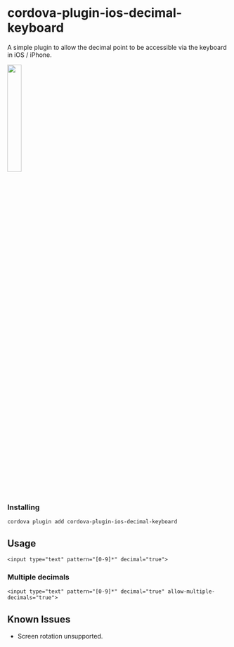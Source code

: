 # cordova-plugin-ios-decimal-keyboard

A simple plugin to allow the decimal point to be accessible via the keyboard in iOS / iPhone.

<img src=https://github.com/gbrits/cordova-plugin-ios-decimal-keyboard/blob/master/screenshots/keyboard.jpg width=25% height=25% />

### Installing

```
cordova plugin add cordova-plugin-ios-decimal-keyboard
```
## Usage

```
<input type="text" pattern="[0-9]*" decimal="true">
```

### Multiple decimals

```
<input type="text" pattern="[0-9]*" decimal="true" allow-multiple-decimals="true">
```

## Known Issues
* Screen rotation unsupported.
